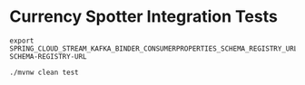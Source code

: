 # Currency Spotter Integration Tests

```
export SPRING_CLOUD_STREAM_KAFKA_BINDER_CONSUMERPROPERTIES_SCHEMA_REGISTRY_URL=YOUR-SCHEMA-REGISTRY-URL

./mvnw clean test
```
